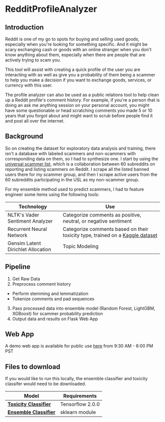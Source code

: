 # RedditProfileAnalyzer

## Introduction

Reddit is one of my go to spots for buying and selling used goods, especially when you're looking for something specific. And it might be scary exchanging cash or goods with an online stranger when you don't know anything about them, especially when there are people that are actively trying to scam you.

This tool will assist with creating a quick profile of the user you are interacting with as well as give you a probability of them being a scammer to help you make a decision if you want to exchange goods, services, or currency with this user.

The profile analyzer can also be used as a public relations tool to help clean up a  Reddit profile's comment history. For example, if you're a person that is doing an ask me anything session on your personal account, you might have some questionable or head scratching comments you made 5 or 10 years that you forgot about and might want to scrub before people find it and post all over the internet.

## Background

So on creating the dataset for exploratory data analysis and training, there isn't a database with labeled scammers and non-scammers with corresponding data on them, so I had to synthesize one. I start by using the [universal scammer list](universalscammerlist.com), which is a collaboration between 60 subreddits on reporting and listing scammers on Reddit. I scrape all the listed banned users there for my scammer group, and then I scrape active users from the 60 subreddits participating in the USL as my non-scammer group.

For my ensemble method used to predict scammers, I had to feature engineer some items using the following tools: 

| Technology      | Use |
|------------|-------------|
| NLTK's Vader Sentiment Analyzer |  Categorize comments as positive, neutral, or negative sentiment |
| Recurrent Neural Network | Categorize comments based on their toxicity type, trained on a [Kaggle dataset](https://www.kaggle.com/c/jigsaw-toxic-comment-classification-challenge) | 
| Gensim Latent Dirichlet Allocation | Topic Modeling |

## Pipeline

1. Get Raw Data
2. Preprocess comment history
  * Perform stemming and lemmatization
  * Tokenize comments and pad sequences
3. Pass processed data into ensemble model (Random Forest, LightGBM, XGBoost) for scammer probability prediction
4. Output data and results on Flask Web App

## Web App

A demo web app is available for public use [here](http://3.133.79.156/) from 9:30 AM - 6:00 PM PST

## Files to download

If you would like to run this locally, the ensemble classifier and toxicity classifer would need to be downloaded.

| Model      | Requirements |
|------------|-----|
|**[Toxicity Classifier](https://reddit-scammer-detector.s3-us-west-1.amazonaws.com/my_model.h5)** | Tensorflow 2.0.0 |
|**[Ensemble Classifier](https://reddit-scammer-detector.s3-us-west-1.amazonaws.com/eclf.pkl)** | sklearn module |

